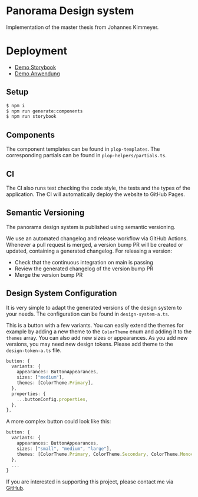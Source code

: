 # Panorama Design system

Implementation of the master thesis from Johannes Kimmeyer.

# Deployment

- [Demo Storybook](https://jkimmeyer.github.io/panorama-design-system)
- [Demo Anwendung](https://jkimmeyer.github.io/panorama-demo)

## Setup

```bash
$ npm i
$ npm run generate:components
$ npm run storybook
```

## Components

The component templates can be found in `plop-templates`. The corresponding partials can be found in `plop-helpers/partials.ts`.

## CI

The CI also runs test checking the code style, the tests and the types of the application.
The CI will automatically deploy the website to GitHub Pages.

## Semantic Versioning

The panorama design system is published using semantic versioning.

We use an automated changelog and release workflow via GitHub Actions. Whenever a pull request is merged, a version bump PR will be created or updated, containing a generated changelog. For releasing a version:

- Check that the continuous integration on main is passing
- Review the generated changelog of the version bump PR
- Merge the version bump PR

## Design System Configuration

It is very simple to adapt the generated versions of the design system to your needs. The configuration can be found in `design-system-a.ts`.

This is a button with a few variants. You can easily extend the themes for example by adding a new theme to the `ColorTheme` enum and adding it to the `themes` array. You can also add new sizes or appearances. As you add new versions, you may need new design tokens. Please add theme to the `design-token-a.ts` file.

```typescript
button: {
  variants: {
    appearances: ButtonAppearances,
    sizes: ["medium"],
    themes: [ColorTheme.Primary],
  },
  properties: {
    ...buttonConfig.properties,
  },
},
```

A more complex button could look like this:

```typescript
button: {
  variants: {
    appearances: ButtonAppearances,
    sizes: ["small", "medium", "large"],
    themes: [ColorTheme.Primary, ColorTheme.Secondary, ColorTheme.Monochrome, ColorTheme.Success, ColorTheme.Warning, ColorTheme.Error],
  },
  ...
}
```

If you are interested in supporting this project, please contact me via [GitHub](https://github.com/jkimmeyer).
